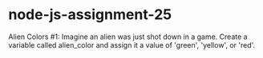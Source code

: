 # node-js-assignment-25
Alien Colors #1: Imagine an alien was just shot down in a game. Create a variable called alien_color and assign it a value of 'green', 'yellow', or 'red'.
